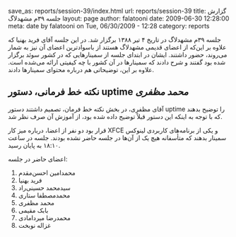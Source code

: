 save_as: reports/session-39/index.html
url: reports/session-39
title: گزارش جلسه ۳۹‌م مشهد‌لاگ
layout: page
author: falatooni
date: 2009-06-30 12:28:00
meta: date by falatooni on Tue, 06/30/2009 - 12:28
category: reports

جلسه ۳۹‌م مشهد‌لاگ در تاریخ ۴ تیر ۱۳۸۸ برگزار شد.
در این جلسه آقای فرید بهنیا که علاوه بر این‌که از اعضای قدیمی مشهد‌لاگ هستند
از با‌سواد‌ترین اعضای آن نیز به شمار می‌روند، حضور داشتند. ایشان در ابتدای
جلسه از سمینار‌هایی که در کشور سوئد برگزار شده بود گفتند و شرح دادند که
سمینار‌ها در آن کشور با چه کیفیتی ارائه می‌شده است. علاوه بر این، توضیحاتی هم
درباره محتوای سمینار‌ها دادند.


<!--more-->



## نکته خط فرمانی، دستور uptime *محمد مظفری*
آقای مظفری، در بخش نکته خط فرمان، تصمیم داشتند دستور uptime را توضیح بدهند که
با توجه به اینکه این دستور قبلاً توضیح داده شده بود، از آموزش آن صرف نظر شد.

قرار بود دو نفر از اعضا، درباره میز کار XFCE و یکی از برنامه‌های کاربردی
لینوکس سمینار بدهند که متأسفانه هیچ یک از آن‌ها در جلسه حاضر نشده بودند.
جلسه در ساعت ۱۸:۱۰ به پایان رسید.

اعضای حاضر در جلسه:
1. محمد‌امین احسن‌مقدم
2. فرید بهنیا
3. سید‌محمد حسینی‌راد
4. محمد‌مصطفا ستاری
5. محمد مظفری
6. بابک مقیمی
7. محمد‌رضا میر‌دامادی
8. غزاله نوبخت

